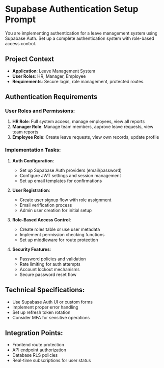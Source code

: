 # Supabase Authentication Setup Prompt

You are implementing authentication for a leave management system using Supabase Auth. Set up a complete authentication system with role-based access control.

## Project Context
- **Application**: Leave Management System
- **User Roles**: HR, Manager, Employee
- **Requirements**: Secure login, role management, protected routes

## Authentication Requirements

### User Roles and Permissions:
1. **HR Role**: Full system access, manage employees, view all reports
2. **Manager Role**: Manage team members, approve leave requests, view team reports
3. **Employee Role**: Create leave requests, view own records, update profile

### Implementation Tasks:
1. **Auth Configuration**:
   - Set up Supabase Auth providers (email/password)
   - Configure JWT settings and session management
   - Set up email templates for confirmations

2. **User Registration**:
   - Create user signup flow with role assignment
   - Email verification process
   - Admin user creation for initial setup

3. **Role-Based Access Control**:
   - Create roles table or use user metadata
   - Implement permission checking functions
   - Set up middleware for route protection

4. **Security Features**:
   - Password policies and validation
   - Rate limiting for auth attempts
   - Account lockout mechanisms
   - Secure password reset flow

## Technical Specifications:
- Use Supabase Auth UI or custom forms
- Implement proper error handling
- Set up refresh token rotation
- Consider MFA for sensitive operations

## Integration Points:
- Frontend route protection
- API endpoint authorization
- Database RLS policies
- Real-time subscriptions for user status
